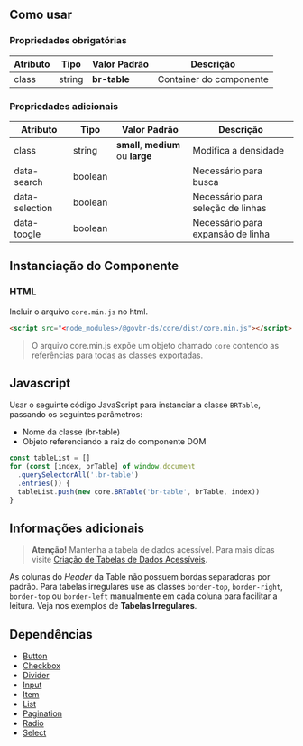 [version]: # (5.2.1)

## Como usar

### Propriedades obrigatórias

| Atributo | Tipo   | Valor Padrão | Descrição               |
| -------- | ------ | ------------ | ----------------------- |
| class    | string | **br-table** | Container do componente |

### Propriedades adicionais

| Atributo       | Tipo    | Valor Padrão                       | Descrição                         |
| -------------- | ------- | ---------------------------------- | --------------------------------- |
| class          | string  | **small**, **medium** ou **large** | Modifica a densidade              |
| data-search    | boolean |                                    | Necessário para busca             |
| data-selection | boolean |                                    | Necessário para seleção de linhas |
| data-toogle    | boolean |                                    | Necessário para expansão de linha |

## Instanciação do Componente

### HTML

Incluir o arquivo `core.min.js` no html.

```html
<script src="<node_modules>/@govbr-ds/core/dist/core.min.js"></script>
```

> O arquivo core.min.js expõe um objeto chamado `core` contendo as referências para todas as classes exportadas.

## Javascript

Usar o seguinte código JavaScript para instanciar a classe `BRTable`, passando os seguintes parâmetros:

-   Nome da classe (br-table)
-   Objeto referenciando a raiz do componente DOM

```javascript
const tableList = []
for (const [index, brTable] of window.document
  .querySelectorAll('.br-table')
  .entries()) {
  tableList.push(new core.BRTable('br-table', brTable, index))
}
```

## Informações adicionais

> **Atenção!** Mantenha a tabela de dados acessível. Para mais dicas visite [Criação de Tabelas de Dados Acessíveis](http://www.acessibilidadelegal.com/13-tabelas-acessiveis.php).

As colunas do _Header_ da Table não possuem bordas separadoras por padrão. Para tabelas irregulares use as classes `border-top`, `border-right`, `border-top` ou `border-left` manualmente em cada coluna para facilitar a leitura. Veja nos exemplos de **Tabelas Irregulares**.

## Dependências

-   [Button](/ds/components/button)
-   [Checkbox](/ds/components/checkbox)
-   [Divider](/ds/components/divider)
-   [Input](/ds/components/input)
-   [Item](/ds/components/item)
-   [List](/ds/components/list)
-   [Pagination](/ds/components/pagination)
-   [Radio](/ds/components/radio)
-   [Select](/ds/components/select)
